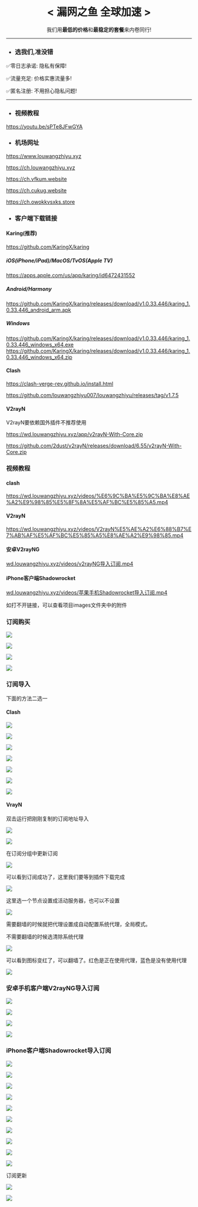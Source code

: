 <div align="center">
    <h1> < 漏网之鱼 全球加速 ></h1>
我们用<strong>最低的价格</strong>和<strong>最稳定的套餐</strong>来内卷同行!
</div>

-----

- ### 选我们,准没错
✅零日志承诺: 隐私有保障!
  
✅流量充足: 价格实惠流量多!
  
✅匿名注册: 不用担心隐私问题!


------

- ### 视频教程
https://youtu.be/sPTe8JFwGYA


- ### 机场网址


https://www.louwangzhiyu.xyz

https://ch.louwangzhiyu.xyz

https://ch.vfkum.website

https://ch.cukug.website

https://ch.owokkvsxks.store


- ### 客户端下载链接

#### Karing(推荐)
https://github.com/KaringX/karing

##### iOS(iPhone/iPad)/MacOS/TvOS(Apple TV)

https://apps.apple.com/us/app/karing/id6472431552

##### Android/Harmony

https://github.com/KaringX/karing/releases/download/v1.0.33.446/karing_1.0.33.446_android_arm.apk

##### Windows

https://github.com/KaringX/karing/releases/download/v1.0.33.446/karing_1.0.33.446_windows_x64.exe
https://github.com/KaringX/karing/releases/download/v1.0.33.446/karing_1.0.33.446_windows_x64.zip


#### Clash
https://clash-verge-rev.github.io/install.html

https://github.com/louwangzhiyu007/louwangzhiyu/releases/tag/v1.7.5



#### V2rayN

V2rayN要依赖国外插件不推荐使用

https://wd.louwangzhiyu.xyz/app/v2rayN-With-Core.zip

https://github.com/2dust/v2rayN/releases/download/6.55/v2rayN-With-Core.zip



### 视频教程

#### clash

https://wd.louwangzhiyu.xyz/videos/%E6%9C%BA%E5%9C%BA%E8%AE%A2%E9%98%85%E5%8F%8A%E5%AF%BC%E5%85%A5.mp4

#### V2rayN

https://wd.louwangzhiyu.xyz/videos/V2rayN%E5%AE%A2%E6%88%B7%E7%AB%AF%E5%AF%BC%E5%85%A5%E8%AE%A2%E9%98%85.mp4

#### 安卓V2rayNG

[wd.louwangzhiyu.xyz/videos/v2rayNG导入订阅.mp4](https://wd.louwangzhiyu.xyz/videos/v2rayNG导入订阅.mp4)

#### iPhone客户端Shadowrocket

[wd.louwangzhiyu.xyz/videos/苹果手机Shadowrocket导入订阅.mp4](https://wd.louwangzhiyu.xyz/videos/苹果手机Shadowrocket导入订阅.mp4)

如打不开链接，可以查看项目images文件夹中的附件



### 订阅购买



![](./images/购买订阅001.png)



![](./images/购买订阅002.png)



![](images/购买订阅003.png)



![](images/购买订阅004.png)



### 订阅导入

下面的方法二选一

#### Clash



![](images/订阅链接导入001.png)



![](images/订阅链接导入002.png)



![](images/订阅链接导入003.png)



![](images/订阅链接导入004.png)



![](images/订阅链接导入007.png)



![](images/订阅链接导入005.png)





![](images/订阅链接导入006.png)



#### VrayN

双击运行把刚刚复制的订阅地址导入

![](images/v2rayn订阅导入003.png)

![](images/v2rayn订阅导入004.png)



在订阅分组中更新订阅



![](images/v2rayn订阅导入005.png)



可以看到订阅成功了，这里我们要等到插件下载完成

![](images/v2rayn订阅导入006.png)



这里选一个节点设置成活动服务器，也可以不设置 

![](images/v2rayn订阅导入007.png)



需要翻墙的时候就把代理设置成自动配置系统代理，全局模式。

不需要翻墙的时候选清除系统代理

![](images/v2rayn订阅导入008.png)



可以看到图标变红了，可以翻墙了。红色是正在使用代理，蓝色是没有使用代理

![](images/v2rayn订阅导入009.png)



### 安卓手机客户端V2rayNG导入订阅

![](images/V2rayNG导入订阅01.jpg)



![](images/V2rayNG导入订阅02.jpg)



![](images/V2rayNG导入订阅03.jpg)



![](images/V2rayNG导入订阅04.jpg)



### iPhone客户端Shadowrocket导入订阅



![](images/iPhone客户端Shadowrocket导入订阅001.PNG)



![](images/iPhone客户端Shadowrocket导入订阅002.PNG)



![](images/iPhone客户端Shadowrocket导入订阅003.PNG)



![](images/iPhone客户端Shadowrocket导入订阅004.PNG)



![](images/iPhone客户端Shadowrocket导入订阅005.PNG)



![](images/iPhone客户端Shadowrocket导入订阅006.PNG)



![](images/iPhone客户端Shadowrocket导入订阅007.PNG)



![](images/iPhone客户端Shadowrocket导入订阅008.PNG)



![](images/iPhone客户端Shadowrocket导入订阅009.PNG)



![](images/iPhone客户端Shadowrocket导入订阅011.PNG)



订阅更新

![](images/iPhone客户端Shadowrocket订阅更新.PNG)



![](images/iPhone客户端Shadowrocket连通性测试.PNG)

